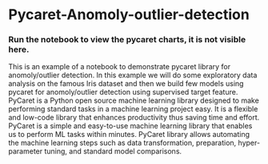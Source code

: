 # Pycaret-Anomoly-outlier-detection

### Run the notebook to view the pycaret charts, it is not visible here.
This is an example of a notebook to demonstrate pycaret library for anomoly/outlier detection. In this example we will do some exploratory data analysis on the famous Iris dataset and then we build few models using pycaret for anomoly/outlier detection using supervised target feature.
PyCaret is a Python open source machine learning library designed to make performing standard tasks in a machine learning project easy.
It is a flexible and low-code library that enhances productivity thus saving time and effort.
PyCaret is a simple and easy-to-use machine learning library that enables us to perform ML tasks within minutes.
PyCaret library allows automating the machine learning steps such as data transformation, preparation, hyper-parameter tuning, and standard model comparisons.
